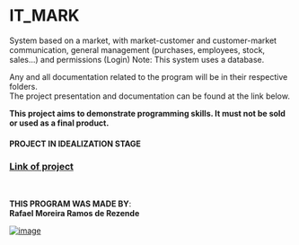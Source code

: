 # IT_MARK
System based on a market, with market-customer and customer-market communication, general management (purchases, employees, stock, sales...) and permissions (Login) Note: This system uses a database.

Any and all documentation related to the program will be in their respective folders.<br>
The project presentation and documentation can be found at the link below.

**This project aims to demonstrate programming skills. It must not be sold or used as a final product.**
#### PROJECT IN IDEALIZATION STAGE
### [Link of project](https://upraggy.github.io/IT_MARK/) 
<br>

**THIS PROGRAM WAS MADE BY**:<br>
**Rafael Moreira Ramos de Rezende** 

 [![image](https://user-images.githubusercontent.com/100146657/159492505-d6134d9b-7d19-43ee-9e30-72be719d69f4.png)](https://www.linkedin.com/in/rafael-moreira-ramos-de-rezende-16420b21b/)
